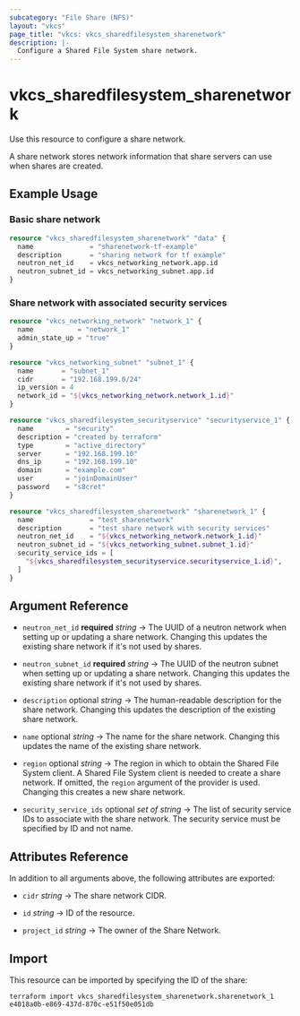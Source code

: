 ```yaml
---
subcategory: "File Share (NFS)"
layout: "vkcs"
page_title: "vkcs: vkcs_sharedfilesystem_sharenetwork"
description: |-
  Configure a Shared File System share network.
---
```


# vkcs_sharedfilesystem_sharenetwork

Use this resource to configure a share network.

A share network stores network information that share servers can use when shares are created.

## Example Usage
### Basic share network
```terraform
resource "vkcs_sharedfilesystem_sharenetwork" "data" {
  name              = "sharenetwork-tf-example"
  description       = "sharing network for tf example"
  neutron_net_id    = vkcs_networking_network.app.id
  neutron_subnet_id = vkcs_networking_subnet.app.id
}
```

### Share network with associated security services
```terraform
resource "vkcs_networking_network" "network_1" {
  name           = "network_1"
  admin_state_up = "true"
}

resource "vkcs_networking_subnet" "subnet_1" {
  name       = "subnet_1"
  cidr       = "192.168.199.0/24"
  ip_version = 4
  network_id = "${vkcs_networking_network.network_1.id}"
}

resource "vkcs_sharedfilesystem_securityservice" "securityservice_1" {
  name        = "security"
  description = "created by terraform"
  type        = "active_directory"
  server      = "192.168.199.10"
  dns_ip      = "192.168.199.10"
  domain      = "example.com"
  user        = "joinDomainUser"
  password    = "s8cret"
}

resource "vkcs_sharedfilesystem_sharenetwork" "sharenetwork_1" {
  name              = "test_sharenetwork"
  description       = "test share network with security services"
  neutron_net_id    = "${vkcs_networking_network.network_1.id}"
  neutron_subnet_id = "${vkcs_networking_subnet.subnet_1.id}"
  security_service_ids = [
	"${vkcs_sharedfilesystem_securityservice.securityservice_1.id}",
  ]
}
```
## Argument Reference
- `neutron_net_id` **required** *string* &rarr;  The UUID of a neutron network when setting up or updating a share network. Changing this updates the existing share network if it's not used by shares.

- `neutron_subnet_id` **required** *string* &rarr;  The UUID of the neutron subnet when setting up or updating a share network. Changing this updates the existing share network if it's not used by shares.

- `description` optional *string* &rarr;  The human-readable description for the share network. Changing this updates the description of the existing share network.

- `name` optional *string* &rarr;  The name for the share network. Changing this updates the name of the existing share network.

- `region` optional *string* &rarr;  The region in which to obtain the Shared File System client. A Shared File System client is needed to create a share network. If omitted, the `region` argument of the provider is used. Changing this creates a new share network.

- `security_service_ids` optional *set of* *string* &rarr;  The list of security service IDs to associate with the share network. The security service must be specified by ID and not name.


## Attributes Reference
In addition to all arguments above, the following attributes are exported:
- `cidr` *string* &rarr;  The share network CIDR.

- `id` *string* &rarr;  ID of the resource.

- `project_id` *string* &rarr;  The owner of the Share Network.



## Import

This resource can be imported by specifying the ID of the share:

```shell
terraform import vkcs_sharedfilesystem_sharenetwork.sharenetwork_1 e4018a0b-e869-437d-870c-e51f50e051db
```
